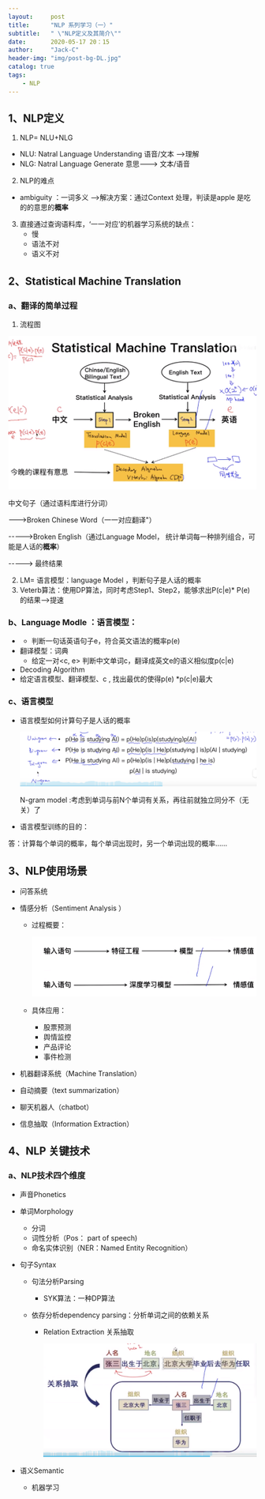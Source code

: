 ```yaml
---
layout:     post
title:      "NLP 系列学习（一）"
subtitle:   " \"NLP定义及其简介\""
date:       2020-05-17 20：15
author:     "Jack-C"
header-img: "img/post-bg-DL.jpg"
catalog: true
tags:
    - NLP
---
```


## 1、NLP定义

1.  NLP= NLU+NLG
   -  NLU: Natral Language Understanding 语音/文本 -->理解 
   -  NLG: Natral Language Generate  意思---> 文本/语音
2.  NLP的难点
   -  ambiguity ：一词多义  -->解决方案：通过Context 处理，判读是apple 是吃的的意思的**概率**
3. 直接通过查询语料库，‘一一对应’的机器学习系统的缺点：
   - 慢
   - 语法不对 
   -  语义不对

## 2、Statistical  Machine Translation

### a、翻译的简单过程

1. 流程图

![1589702357091](assets/1589702357091.png)

   中文句子（通过语料库进行分词）

   --->Broken Chinese Word（一一对应翻译"）

   ----->Broken English（通过Language Model， 统计单词每一种排列组合，可能是人话的**概率**）

   -----> 最终结果

2.  LM= 语言模型：language Model ，判断句子是人话的概率
3.  Veterb算法：使用DP算法，同时考虑Step1、Step2，能够求出P(c|e)* P(e)的结果-->提速

### b、Language Modle ：语言模型：

- - 判断一句话英语句子e，符合英文语法的概率p(e)
- 翻译模型：词典
  - 给定一对<c, e>  判断中文单词c，翻译成英文e的语义相似度p(c|e)
-  Decoding Algorithm
  - 给定语言模型、翻译模型、c , 找出最优的使得p(e) *p(c|e)最大

### c、语言模型

- 语言模型如何计算句子是人话的概率

  ![1589703662346](assets/1589703662346.png)

  N-gram model :考虑到单词与前N个单词有关系，再往前就独立同分不（无关）了

-  语言模型训练的目的：

  答：计算每个单词的概率，每个单词出现时，另一个单词出现的概率……

## 3、NLP使用场景

- 问答系统

- 情感分析（Sentiment Analysis ）

  - 过程概要：

    ![1589705953209](assets/1589705953209.png)

  - 具体应用：
    - 股票预测
    - 舆情监控
    - 产品评论
    - 事件检测

- 机器翻译系统（Machine Translation）

- 自动摘要（text summarization）

-  聊天机器人（chatbot）

- 信息抽取（Information Extraction）

## 4、NLP 关键技术

### a、NLP技术四个维度

- 声音Phonetics

- 单词Morphology

  - 分词
  - 词性分析（Pos： part  of  speech)
  - 命名实体识别（NER：Named Entity Recognition）

- 句子Syntax

  - 句法分析Parsing	

    - SYK算法：一种DP算法

  - 依存分析dependency parsing：分析单词之间的依赖关系

    - Relation Extraction 关系抽取

      ![1589707236637](assets/1589707236637.png)

- 语义Semantic

  - 机器学习














